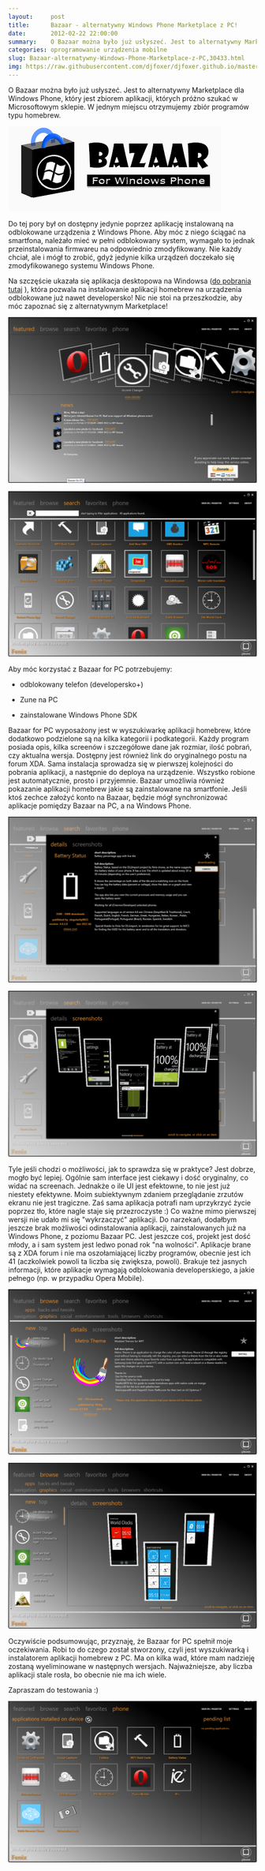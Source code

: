 ```yaml
---
layout:     post
title:      Bazaar - alternatywny Windows Phone Marketplace z PC!
date:       2012-02-22 22:00:00
summary:    O Bazaar można było już usłyszeć. Jest to alternatywny Marketplace dla Windows Phone, który jest zbiorem aplikacji, których próżno szukać w Microsoftowym sklepie. W jednym miejscu otrzymujemy zbiór programów typu homebrew. <!----><!---->Do tej pory był on dostępny jedynie poprzez aplikację instalowaną na odblokowane urządzenia z Windows Phone. Aby móc z niego ściągać na smartfona, należało mieć w ...
categories: oprogramowanie urządzenia mobilne
slug: Bazaar-alternatywny-Windows-Phone-Marketplace-z-PC,30433.html
img: https://raw.githubusercontent.com/djfoxer/djfoxer.github.io/master/_img/2012-2-22-_161_/g_-_-x-_-_-_x20120222215406_0.png
---
```




O Bazaar można było już usłyszeć. Jest to alternatywny Marketplace dla Windows Phone, który jest zbiorem aplikacji, których próżno szukać w Microsoftowym sklepie. W jednym miejscu otrzymujemy zbiór programów typu homebrew. 



![desk](https://raw.githubusercontent.com/djfoxer/djfoxer.github.io/master/_img/2012-2-22-_161_/g_-_-x-_-_-_x20120222215406_0.png)



Do tej pory był on dostępny jedynie poprzez aplikację instalowaną na odblokowane urządzenia z Windows Phone. Aby móc z niego ściągać na smartfona, należało mieć w pełni odblokowany system, wymagało to jednak przeinstalowania firmwareu na odpowiednio zmodyfikowany. Nie każdy chciał, ale i mógł to zrobić, gdyż jedynie kilka urządzeń doczekało się zmodyfikowanego systemu Windows Phone.

Na szczęście ukazała się aplikacja desktopowa na Windowsa ([do pobrania tutaj](http://118.139.161.234/bazaar/BazaarForPC.aspx) ), która pozwala na instalowanie aplikacji homebrew na urządzenia odblokowane już nawet developersko! Nic nie stoi na przeszkodzie, aby móc zapoznać się z alternatywnym Marketplace!


![desk](https://raw.githubusercontent.com/djfoxer/djfoxer.github.io/master/_img/2012-2-22-_161_/g_-_-x-_-_-_x20120222212037_0.png)



![desk](https://raw.githubusercontent.com/djfoxer/djfoxer.github.io/master/_img/2012-2-22-_161_/g_-_-x-_-_-_x20120222212105_0.png)


Aby móc korzystać z Bazaar  for PC potrzebujemy:




  * odblokowany telefon (developersko+)

  * Zune na PC

  * zainstalowane Windows Phone SDK



Bazaar for PC wyposażony jest w wyszukiwarkę aplikacji homebrew, które dodatkowo podzielone są na kilka kategorii i podkategorii. Każdy program posiada opis, kilka screenów i szczegółowe dane jak rozmiar, ilość pobrań, czy aktualna wersja. Dostępny jest również link do oryginalnego postu na forum XDA. Sama instalacja sprowadza się w pierwszej kolejności do pobrania aplikacji, a następnie do deploya na urządzenie. Wszystko robione jest automatycznie, prosto i przyjemnie. Bazaar umożliwia również pokazanie aplikacji homebrew jakie są zainstalowane na smartfonie. Jeśli ktoś zechce założyć konto na Bazaar, będzie mógł synchronizować aplikacje pomiędzy Bazaar na PC, a na Windows Phone.



![desk](https://raw.githubusercontent.com/djfoxer/djfoxer.github.io/master/_img/2012-2-22-_161_/g_-_-x-_-_-_x20120222212111_0.png)




![desk](https://raw.githubusercontent.com/djfoxer/djfoxer.github.io/master/_img/2012-2-22-_161_/g_-_-x-_-_-_x20120222212118_0.png)



Tyle jeśli chodzi o możliwości, jak to sprawdza się w praktyce? Jest dobrze, mogło być lepiej. Ogólnie sam interface jest ciekawy i dość oryginalny, co widać na screenach. Jednakże o ile UI jest efektowne, to nie jest już niestety efektywne. Moim subiektywnym zdaniem przeglądanie zrzutów ekranu nie jest tragiczne. Zaś sama aplikacja potrafi nam uprzykrzyć życie poprzez tło, które nagle staje się przezroczyste :) Co ważne mimo pierwszej wersji nie udało mi się "wykrzaczyć" aplikacji. Do narzekań, dodałbym jeszcze brak możliwości odinstalowania aplikacji, zainstalowanych już na Windows Phone, z poziomu Bazaar PC. Jest jeszcze coś, projekt jest dość młody, a i sam system jest ledwo ponad rok "na wolności". Aplikacje brane są z XDA forum i nie ma oszołamiającej liczby programów, obecnie jest ich 41 (aczkolwiek powoli ta liczba się zwiększa, powoli). Brakuje też jasnych informacji, które aplikacje wymagają odblokowania developerskiego, a jakie pełnego (np. w przypadku Opera Mobile).




![desk](https://raw.githubusercontent.com/djfoxer/djfoxer.github.io/master/_img/2012-2-22-_161_/g_-_-x-_-_-_x20120222212138_0.png)




![desk](https://raw.githubusercontent.com/djfoxer/djfoxer.github.io/master/_img/2012-2-22-_161_/g_-_-x-_-_-_x20120222212222_0.png)



Oczywiście podsumowując, przyznaję, że Bazaar  for PC spełnił moje oczekiwania. Robi to do czego został stworzony, czyli jest wyszukiwarką i instalatorem aplikacji homebrew z PC. Ma on kilka wad, które mam nadzieję zostaną wyeliminowane w następnych wersjach. Najważniejsze, aby liczba aplikacji stale rosła, bo obecnie nie ma ich wiele.

Zapraszam do testowania :)



![desk](https://raw.githubusercontent.com/djfoxer/djfoxer.github.io/master/_img/2012-2-22-_161_/g_-_-x-_-_-_x20120222212131_0.png)

